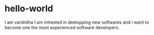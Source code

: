 # hello-world
I am varshitha
I am intrested in deelopping new softwares and i want to become one the most experienced software developers.
